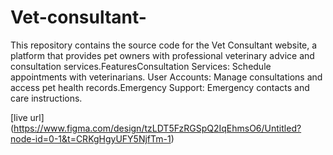 # Vet-consultant-
This repository contains the source code for the Vet Consultant website, a platform that provides pet owners with professional veterinary advice and consultation services.FeaturesConsultation Services: Schedule appointments with veterinarians.
User Accounts: Manage consultations and access pet health records.Emergency Support: Emergency contacts and care instructions.

[live url] (https://www.figma.com/design/tzLDT5FzRGSpQ2IqEhmsO6/Untitled?node-id=0-1&t=CRKgHgyUFY5NjfTm-1)

